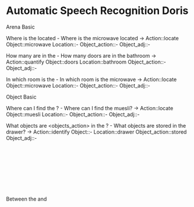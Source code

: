 # Automatic Speech Recognition Doris

Arena Basic

Where is the <object> located - Where is the microwave located
-> Action::locate Object::microwave Location::- Object_action::- Object_adj::-

How many <object> are in the <location> - How many doors are in the bathroom
-> Action::quantify Object::doors Location::bathroom Object_action::- Object_adj::-

In which room is the <object> - In which room is the microwave
-> Action::locate Object::microwave Location::- Object_action::- Object_adj::-

Object Basic

Where can I find the <object>? - Where can I find the muesli?
-> Action::locate Object::muesli Location::- Object_action::- Object_adj::-

What objects are <objects_action> in the <location>? - What objects are stored in the drawer?
-> Action::identify Object::- Location::drawer Object_action::stored Object_adj::-

Between the <object> and <object>, which one is <object_adj>? - Between the chips and pringles, which one is bigger?
-> Action::identify Object::chips, pringles Location::- Object_action::- Object_adj::bigger

What is the category of the <object>? - What is the category of the pear?
-> Action::identify_category Object::pear, pringles Location::- Object_action::- Object_adj::-

Do the <object> and <object> belong to the same category? - Do the apple and tea spoon belong to the same category?
-> Action::identify_same_category Object::apple, tea spoon Location::- Object_action::- Object_adj::-

How many <objects> are <location>? - How many snacks are there?
-> Action::quantify Object::snacks Location::there Object_action::- Object_adj::-

Which is the <object_adj> <object>? - Which is the lightest drinks?
-> Action::identify Object::drinks Location::- Object_action::- Object_adj::lighest

What's the color of the <object>? - What's the color of the beer?
-> Action::identify Object::beer Location::- Object_action::- Object_adj::-

Crowd Basic

Tell me how many <object> are <object_action> <objecy_adj> - Tell me how many people are wearing white
-> Action::quantify Object::people Location::- Object_action::wearing Object_adj::white

Tell me the number of <object> in the <location> - Tell me the number of men in the crowd
-> Action::quantify Object::men Location::crowd Object_action::- Object_adj::-

How many <object> are in the <location>? - How many women are in the crowd?
-> Action::quantify Object::women Location::crowd Object_action::- Object_adj::-

Was the person <object_action> a <object> or <object>? - Was the person sitting a man or woman?
-> Action::identify Object::person Location::- Object_action::sitting Object_adj::-

Tell me if the person <object_action> <object> or <object>? - Tell me if the person waving was a man?
-> Action::identify Object::person Location::- Object_action::weaving Object_adj::-

In which room is the <object> - In which room is the counter
-> Action::locate Object::counter Location::- Object_action::- Object_adj::-

TO BE DONE
How many <object> in the <location> are <object_action>? - How many people in the crowd are waving?
-> Action::quantify Object::people Location::crowd Object_action::weaving Object_adj::-

How many people in the crowd are standing or lying down?

How many people in the crowd are raising their left arm?

How many people in the crowd are raising their right arm?

## Usage
Node:

***Speech_Recognition*** 

Topic - Type of message

***doris/asr*** - std_msgs/Command_basic.msg

string action

string[] object

string location

string[] object_action

string[] object_adj

This package continuosly reads from the app trought usb, decoding the inputs to a proper command. Then it publishes it on the /doris/asr topic
The type of message is a std_msgs String.




